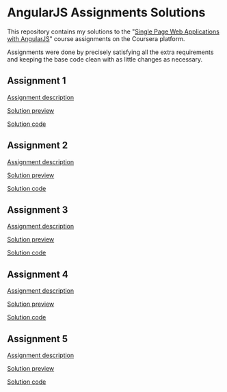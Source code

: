 AngularJS Assignments Solutions
===============================

This repository contains my solutions to the "[Single Page Web Applications with AngularJS](https://www.coursera.org/learn/single-page-web-apps-with-angularjs)" course assignments on the Coursera platform.

Assignments were done by precisely satisfying all the extra requirements and keeping the base code clean with as little changes as necessary.


Assignment 1
------------

[Assignment description](https://github.com/jhu-ep-coursera/fullstack-course5/tree/master/assignments/assignment1)

[Solution preview](https://eluftmann.github.io/coursera-angularjs/assignment1-solution/)

[Solution code](https://github.com/eluftmann/coursera-angularjs/tree/master/assignment1-solution)


Assignment 2
------------

[Assignment description](https://github.com/jhu-ep-coursera/fullstack-course5/tree/master/assignments/assignment2)

[Solution preview](https://eluftmann.github.io/coursera-angularjs/assignment2-solution/)

[Solution code](https://github.com/eluftmann/coursera-angularjs/tree/master/assignment2-solution)


Assignment 3
------------

[Assignment description](https://github.com/jhu-ep-coursera/fullstack-course5/tree/master/assignments/assignment3)

[Solution preview](https://eluftmann.github.io/coursera-angularjs/assignment3-solution/)

[Solution code](https://github.com/eluftmann/coursera-angularjs/tree/master/assignment3-solution)


Assignment 4
------------

[Assignment description](https://github.com/jhu-ep-coursera/fullstack-course5/tree/master/assignments/assignment4)

[Solution preview](https://eluftmann.github.io/coursera-angularjs/assignment4-solution/)

[Solution code](https://github.com/eluftmann/coursera-angularjs/tree/master/assignment4-solution)


Assignment 5
------------

[Assignment description](https://github.com/jhu-ep-coursera/fullstack-course5/tree/master/assignments/assignment5)

[Solution preview](https://eluftmann.github.io/coursera-angularjs/assignment5-solution/)

[Solution code](https://github.com/eluftmann/coursera-angularjs/tree/master/assignment5-solution)
